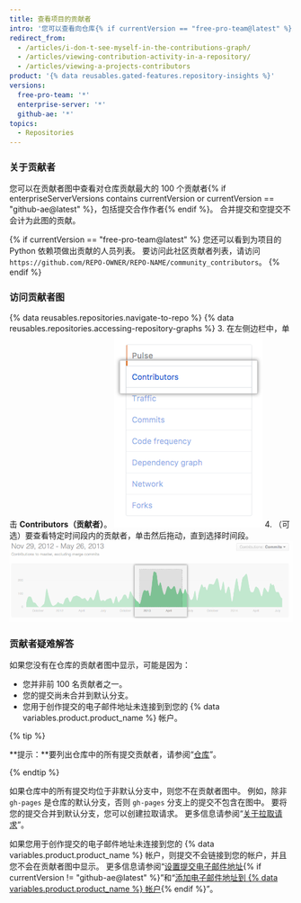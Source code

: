 ```yaml
---
title: 查看项目的贡献者
intro: '您可以查看向仓库{% if currentVersion == "free-pro-team@latest" %}及其依赖项{% endif %}贡献提交的人员。'
redirect_from:
  - /articles/i-don-t-see-myself-in-the-contributions-graph/
  - /articles/viewing-contribution-activity-in-a-repository/
  - /articles/viewing-a-projects-contributors
product: '{% data reusables.gated-features.repository-insights %}'
versions:
  free-pro-team: '*'
  enterprise-server: '*'
  github-ae: '*'
topics:
  - Repositories
---
```


### 关于贡献者

您可以在贡献者图中查看对仓库贡献最大的 100 个贡献者{% if enterpriseServerVersions contains currentVersion or currentVersion == "github-ae@latest" %}，包括提交合作作者{% endif %}。 合并提交和空提交不会计为此图的贡献。

{% if currentVersion == "free-pro-team@latest" %}
您还可以看到为项目的 Python 依赖项做出贡献的人员列表。 要访问此社区贡献者列表，请访问 `https://github.com/REPO-OWNER/REPO-NAME/community_contributors`。
{% endif %}

### 访问贡献者图

{% data reusables.repositories.navigate-to-repo %}
{% data reusables.repositories.accessing-repository-graphs %}
3. 在左侧边栏中，单击 **Contributors（贡献者）**。 ![贡献者选项卡](/assets/images/help/graphs/contributors_tab.png)
4. （可选）要查看特定时间段内的贡献者，单击然后拖动，直到选择时间段。 ![贡献者图中选择的时间范围](/assets/images/help/graphs/repo_contributors_click_drag_graph.png)

### 贡献者疑难解答

如果您没有在仓库的贡献者图中显示，可能是因为：
- 您并非前 100 名贡献者之一。
- 您的提交尚未合并到默认分支。
- 您用于创作提交的电子邮件地址未连接到到您的 {% data variables.product.product_name %} 帐户。

{% tip %}

**提示：**要列出仓库中的所有提交贡献者，请参阅“[仓库](/rest/reference/repos#list-contributors)”。

{% endtip %}

如果仓库中的所有提交均位于非默认分支中，则您不在贡献者图中。 例如，除非 `gh-pages` 是仓库的默认分支，否则 `gh-pages` 分支上的提交不包含在图中。 要将您的提交合并到默认分支，您可以创建拉取请求。 更多信息请参阅“[关于拉取请求](/articles/about-pull-requests)”。

如果您用于创作提交的电子邮件地址未连接到您的 {% data variables.product.product_name %} 帐户，则提交不会链接到您的帐户，并且您不会在贡献者图中显示。 更多信息请参阅“[设置提交电子邮件地址](/articles/setting-your-commit-email-address){% if currentVersion != "github-ae@latest" %}”和“[添加电子邮件地址到 {% data variables.product.product_name %} 帐户](/articles/adding-an-email-address-to-your-github-account){% endif %}”。

